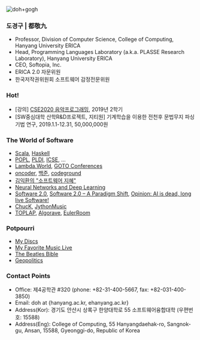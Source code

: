 ![doh+gogh](https://i.imgur.com/TaYtePI.png)

### 도경구 | 都敬九

- Professor, Division of Computer Science, College of Computing, Hanyang University ERICA
- Head, Programming Languages Laboratory (a.k.a. PLASSE Research Laboratory), Hanyang University ERICA
- CEO, Softopia, Inc.
- ERICA 2.0 자문위원
- 한국저작권위원회 소프트웨어 감정전문위원

### Hot!
- [강의] [CSE2020 음악프로그래밍](https://doggzone.github.io/cse2020/), 2019년 2학기
- [SW중심대학 산학R&D프로젝트, 지티원] 기계학습을 이용한 전천후 문법무지 파싱 기법 연구, 2019.1.1-12.31, 50,000,000원

### The World of Software
- [Scala](https://www.scala-lang.org/), [Haskell](https://www.haskell.org/platform/)
- [POPL](https://conf.researchr.org/series/POPL), [PLDI](https://www.sigplan.org/Conferences/PLDI/), [ICSE](http://www.icse-conferences.org/), ...
- [Lambda.World](http://www.lambda.world/), [GOTO Conferences](https://blog.gotocon.com/)
- [oncoder](https://www.oncoder.com/), [백준](https://www.acmicpc.net/), [codeground](https://www.codeground.org/)
- [김익환의 "소프트웨어 지혜"](http://www.ikwisdom.com/)
- [Neural Networks and Deep Learning](http://neuralnetworksanddeeplearning.com/)
- [Software 2.0](https://medium.com/@karpathy/software-2-0-a64152b37c35), [Software 2.0 – A Paradigm Shift](https://www.robosoftin.com/blog/author/h-n-ramkumar), [Opinion: AI is dead, long live Software!](https://www.syrianspock.com/software/opinion/2018/06/10/opinion-ai-is-dead-long-live-software/)
- [ChucK](https://chuck.cs.princeton.edu/), [JythonMusic](https://jythonmusic.me/)
- [TOPLAP](https://toplap.org/), [Algorave](https://algorave.com/), [EulerRoom](http://www.eulerroom.com/)

### Potpourri
- [My Discs](https://www.discogs.com/ko/user/dosori/collection)
- [My Favorite Music Live](https://doggzone.github.io/musiclive/)
- [The Beatles Bible](https://www.beatlesbible.com/)
- [Geopolitics](https://zeihan.com/)

### Contact Points
- Office: 제4공학관 #320 (phone: +82-31-400-5667, fax: +82-031-400-3850)
- Email: doh at {hanyang.ac.kr, ehanyang.ac.kr}
- Address(Kor): 경기도 안산시 상록구 한양대학로 55 소프트웨어융합대학 (우편번호: 15588)
- Address(Eng): College of Computing, 55 Hanyangdaehak-ro, Sangnok-gu, Ansan, 15588, Gyeonggi-do, Republic of Korea
